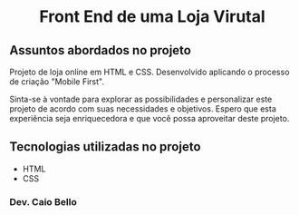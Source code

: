 <h1 align="center">Front End de uma Loja Virutal</h1>

## Assuntos abordados no projeto

Projeto de loja online em HTML e CSS. 
Desenvolvido aplicando o processo de criação "Mobile First".

Sinta-se à vontade para explorar as possibilidades e personalizar este projeto de acordo com suas necessidades e objetivos. Espero que esta experiência seja enriquecedora e que você possa aproveitar deste projeto.


## Tecnologias utilizadas no projeto
* HTML
* CSS

### Dev. Caio Bello 
